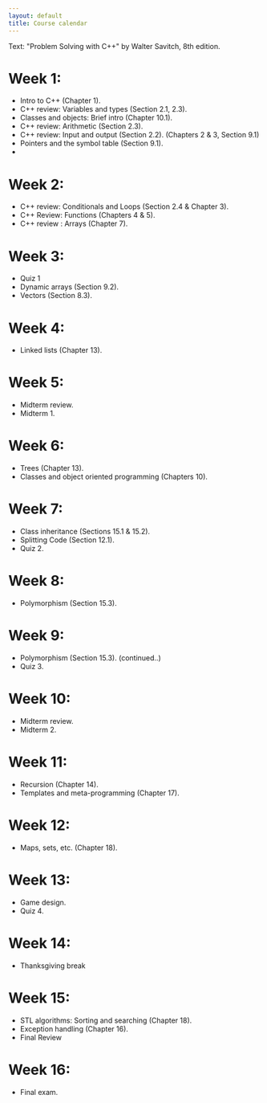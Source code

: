 ```yaml
---
layout: default
title: Course calendar
---
```


Text: "Problem Solving with C++" by Walter Savitch, 8th edition.



# Week 1:

- Intro to C++ (Chapter 1).
- C++ review: Variables and types (Section 2.1, 2.3).
- Classes and objects: Brief intro (Chapter 10.1).
- C++ review: Arithmetic (Section 2.3).
- C++ review: Input and output (Section 2.2). (Chapters 2 & 3, Section 9.1)
- Pointers and the symbol table (Section 9.1).
-

# Week 2:

- C++ review: Conditionals and Loops (Section 2.4 & Chapter 3).
- C++ Review: Functions (Chapters 4 & 5).
- C++ review : Arrays (Chapter 7).


# Week 3:

- Quiz 1
- Dynamic arrays (Section 9.2).
- Vectors (Section 8.3).


# Week 4:

- Linked lists (Chapter 13).


# Week 5:

- Midterm review.
- Midterm 1.


# Week 6:

- Trees (Chapter 13).
- Classes and object oriented programming (Chapters 10).


# Week 7:

- Class inheritance (Sections 15.1 & 15.2).
- Splitting Code (Section 12.1).
- Quiz 2.
 

# Week 8:
- Polymorphism (Section 15.3).


# Week 9:

- Polymorphism (Section 15.3). (continued..)
- Quiz 3.


# Week 10:

- Midterm review.
- Midterm 2.


# Week 11:

- Recursion (Chapter 14).
- Templates and meta-programming (Chapter 17).


# Week 12:

- Maps, sets, etc. (Chapter 18).


# Week 13:

- Game design.
- Quiz 4.


# Week 14:

- Thanksgiving break


# Week 15:

- STL algorithms: Sorting and searching (Chapter 18).
- Exception handling (Chapter 16).
- Final Review


# Week 16:

- Final exam.

